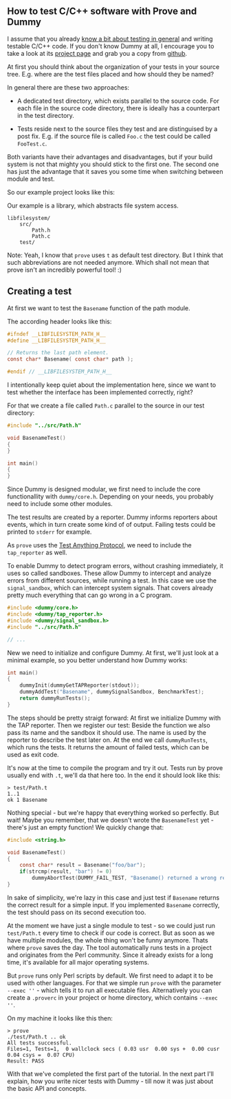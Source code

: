 <!-- 
.. title: Writing C/C++ tests with Dummy
.. slug: writing-cc-tests-with-dummy
.. date: 05/30/2014 10:28:56 PM UTC+02:00
.. tags: testing
.. link: 
.. description: First part of the tutorial, which shows you the basics.
.. type: text
-->

## How to test C/C++ software with Prove and Dummy

I assume that you already
[know a bit about testing in general](http://henry4k.de/posts/thoughts-on-writing-software-tests.html)
and writing testable C/C++ code.  If you don't know Dummy at all,
I encourage you to take a look at its [project page](/pages/dummy.html)
and grab you a copy from [github](https://github.com/henry4k/dummy).


<!-- TEASER_END -->

At first you should think about the organization of your tests in your
source tree.  E.g. where are the test files placed and how should they be
named?

In general there are these two approaches:

- A dedicated test directory, which exists parallel to the source code.
  For each file in the source code directory, there is ideally has a
  counterpart in the test directory.

- Tests reside next to the source files they test and are distinguised by
  a post fix.  E.g. if the source file is called `Foo.c` the test could
  be called `FooTest.c`.

Both variants have their advantages and disadvantages, but if your build
system is not that mighty you should stick to the first one.
The second one has just the advantage that it saves you some time when
switching between module and test.

So our example project looks like this:

Our example is a library, which abstracts file system access.

    libfilesystem/
        src/
            Path.h
            Path.c
        test/

Note:
Yeah, I know that `prove` uses `t` as default test directory.
But I think that such abbreviations are not needed anymore.
Which shall not mean that prove isn't an incredibly powerful tool! :)


## Creating a test

At first we want to test the `Basename` function of the path module.

The according header looks like this:

```c
#ifndef __LIBFILESYSTEM_PATH_H__
#define __LIBFILESYSTEM_PATH_H__

// Returns the last path element.
const char* Basename( const char* path );

#endif // __LIBFILESYSTEM_PATH_H__
```

I intentionally keep quiet about the implementation here,
since we want to test whether the interface has been implemented correctly,
right?

For that we create a file called `Path.c` parallel to the source in our test
directory:

```c
#include "../src/Path.h"

void BasenameTest()
{
}

int main()
{
}
```

Since Dummy is designed modular, we first need to include the core functionallity
with `dummy/core.h`.  Depending on your needs, you probably need to include
some other modules.

The test results are created by a reporter.  Dummy informs reporters about
events, which in turn create some kind of of output.  Failing tests could be
printed to `stderr` for example.

As `prove` uses the [Test Anything Protocol](http://testanything), we need
to include the `tap_reporter` as well.

To enable Dummy to detect program errors, without crashing immediately,
it uses so called sandboxes.  These allow Dummy to intercept and analyze
errors from different sources, while running a test.
In this case we use the `signal_sandbox`, which can intercept system signals.
That covers already pretty much everything that can go wrong in a C program.

```c
#include <dummy/core.h>
#include <dummy/tap_reporter.h>
#include <dummy/signal_sandbox.h>
#include "../src/Path.h"

// ...
```

New we need to initialize and configure Dummy.  At first, we'll just look at
a minimal example, so you better understand how Dummy works:

```c
int main()
{
    dummyInit(dummyGetTAPReporter(stdout));
    dummyAddTest("Basename", dummySignalSandbox, BenchmarkTest);
    return dummyRunTests();
}
```

The steps should be pretty straigt forward:  At first we initialize Dummy
with the TAP reporter.  Then we register our test: Beside the function we
also pass its name and the sandbox it should use.  The name is used by the
reporter to describe the test later on.  At the end we call `dummyRunTests`,
which runs the tests.  It returns the amount of failed tests, which can be
used as exit code.

It's now at the time to compile the program and try it out.
Tests run by prove usually end with `.t`, we'll da that here too.
In the end it should look like this:

```
> test/Path.t
1..1
ok 1 Basename
```

Nothing special - but we're happy that everything worked so perfectly.
But wait!  Maybe you remember, that we doesn't wrote the `BasenameTest` yet -
there's just an empty function!  We quickly change that:

```c
#include <string.h>

void BasenameTest()
{
    const char* result = Basename("foo/bar");
    if(strcmp(result, "bar") != 0)
        dummyAbortTest(DUMMY_FAIL_TEST, "Basename() returned a wrong result");
}
```

In sake of simplicity, we're lazy in this case and just test if `Basename`
returns the correct result for a simple input.  If you implemented `Basename`
correctly, the test should pass on its second execution too.

At the moment we have just a single module to test - so we could just
run `test/Path.t` every time to check if our code is correct.
But as soon as we have multiple modules, the whole thing won't be funny
anymore.  Thats where `prove` saves the day.  The tool automatically runs
tests in a project and originates from the Perl community.
Since it already exists for a long time, it's available for all major
operating systems.

But `prove` runs only Perl scripts by default.  We first need to adapt it to
be used with other languages.  For that we simple run `prove` with the
parameter `--exec ''` - which tells it to run all executable files.
Alternatively you can create a `.proverc` in your project or home directory,
which contains `--exec ''`.

On my machine it looks like this then:

```
> prove
./test/Path.t .. ok
All tests successful.
Files=1, Tests=1,  0 wallclock secs ( 0.03 usr  0.00 sys +  0.00 cusr  0.04 csys =  0.07 CPU)
Result: PASS
```

With that we've completed the first part of the tutorial.
In the next part I'll explain, how you write nicer tests with Dummy - till
now it was just about the basic API and concepts.

